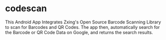# codescan
This Android App Integrates Zxing's Open Source Barcode Scanning Library to scan for Barcodes and QR Codes. The app then, automatically search for the Barcode or QR Code Data on Google, and returns the search results.

